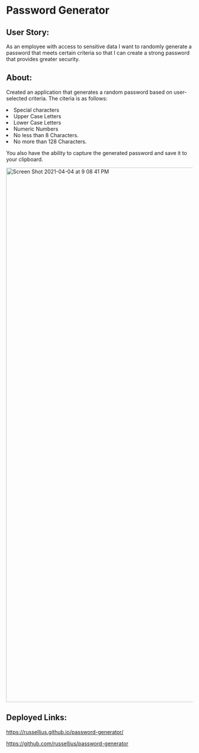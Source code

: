 


<h1>Password Generator</h1>


<h2> User Story:</h2>

As an employee with access to sensitive data
I want to randomly generate a password that meets certain criteria
so that I can create a strong password that provides greater security.

<h2> About:</h2>

Created an application that generates a random password based on user-selected criteria. The citeria is as follows:
  <li>Special characters</li>
  <li>Upper Case Letters</li>
  <li>Lower Case Letters</li>
  <li>Numeric Numbers</li>
  <li>No less than 8 Characters.</li>
  <li>No more than 128 Characters.</li>
  
  
 You also have the ability to capture the generated password and save it to your clipboard. 
 

  


<img width="1440" alt="Screen Shot 2021-04-04 at 9 08 41 PM" src="https://user-images.githubusercontent.com/79387241/113533108-55a78700-958a-11eb-9f8c-5e0cd57dde18.png">







<h2>Deployed Links:</h2>

https://russelljus.github.io/password-generator/

https://github.com/russelljus/password-generator
